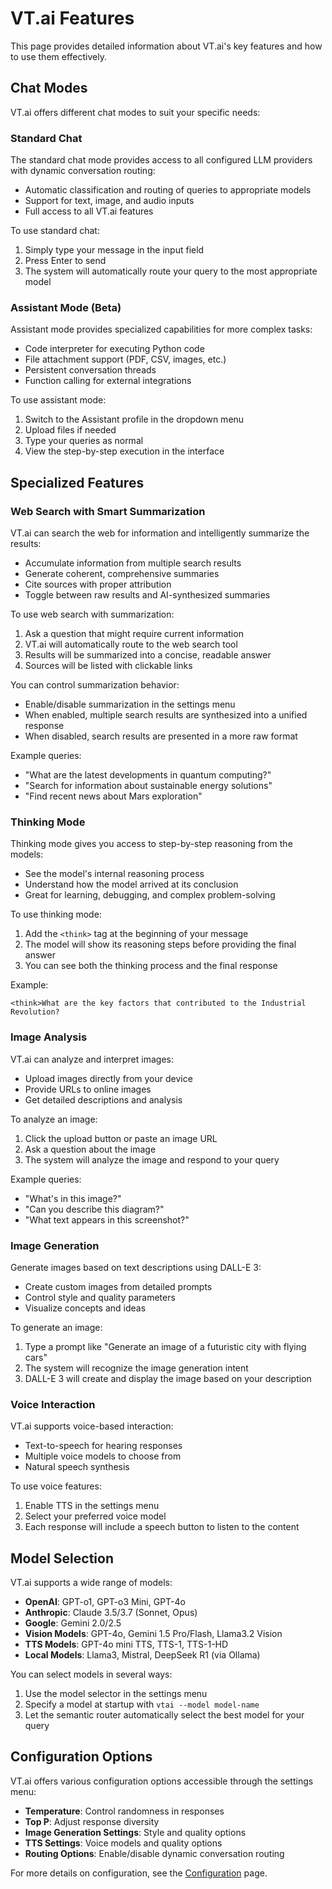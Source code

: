 # VT.ai Features

This page provides detailed information about VT.ai's key features and how to use them effectively.

## Chat Modes

VT.ai offers different chat modes to suit your specific needs:

### Standard Chat

The standard chat mode provides access to all configured LLM providers with dynamic conversation routing:

- Automatic classification and routing of queries to appropriate models
- Support for text, image, and audio inputs
- Full access to all VT.ai features

To use standard chat:

1. Simply type your message in the input field
2. Press Enter to send
3. The system will automatically route your query to the most appropriate model

### Assistant Mode (Beta)

Assistant mode provides specialized capabilities for more complex tasks:

- Code interpreter for executing Python code
- File attachment support (PDF, CSV, images, etc.)
- Persistent conversation threads
- Function calling for external integrations

To use assistant mode:

1. Switch to the Assistant profile in the dropdown menu
2. Upload files if needed
3. Type your queries as normal
4. View the step-by-step execution in the interface

## Specialized Features

### Web Search with Smart Summarization

VT.ai can search the web for information and intelligently summarize the results:

- Accumulate information from multiple search results
- Generate coherent, comprehensive summaries
- Cite sources with proper attribution
- Toggle between raw results and AI-synthesized summaries

To use web search with summarization:

1. Ask a question that might require current information
2. VT.ai will automatically route to the web search tool
3. Results will be summarized into a concise, readable answer
4. Sources will be listed with clickable links

You can control summarization behavior:

- Enable/disable summarization in the settings menu
- When enabled, multiple search results are synthesized into a unified response
- When disabled, search results are presented in a more raw format

Example queries:

- "What are the latest developments in quantum computing?"
- "Search for information about sustainable energy solutions"
- "Find recent news about Mars exploration"

### Thinking Mode

Thinking mode gives you access to step-by-step reasoning from the models:

- See the model's internal reasoning process
- Understand how the model arrived at its conclusion
- Great for learning, debugging, and complex problem-solving

To use thinking mode:

1. Add the `<think>` tag at the beginning of your message
2. The model will show its reasoning steps before providing the final answer
3. You can see both the thinking process and the final response

Example:

```
<think>What are the key factors that contributed to the Industrial Revolution?
```

### Image Analysis

VT.ai can analyze and interpret images:

- Upload images directly from your device
- Provide URLs to online images
- Get detailed descriptions and analysis

To analyze an image:

1. Click the upload button or paste an image URL
2. Ask a question about the image
3. The system will analyze the image and respond to your query

Example queries:

- "What's in this image?"
- "Can you describe this diagram?"
- "What text appears in this screenshot?"

### Image Generation

Generate images based on text descriptions using DALL-E 3:

- Create custom images from detailed prompts
- Control style and quality parameters
- Visualize concepts and ideas

To generate an image:

1. Type a prompt like "Generate an image of a futuristic city with flying cars"
2. The system will recognize the image generation intent
3. DALL-E 3 will create and display the image based on your description

### Voice Interaction

VT.ai supports voice-based interaction:

- Text-to-speech for hearing responses
- Multiple voice models to choose from
- Natural speech synthesis

To use voice features:

1. Enable TTS in the settings menu
2. Select your preferred voice model
3. Each response will include a speech button to listen to the content

## Model Selection

VT.ai supports a wide range of models:

- **OpenAI**: GPT-o1, GPT-o3 Mini, GPT-4o
- **Anthropic**: Claude 3.5/3.7 (Sonnet, Opus)
- **Google**: Gemini 2.0/2.5
- **Vision Models**: GPT-4o, Gemini 1.5 Pro/Flash, Llama3.2 Vision
- **TTS Models**: GPT-4o mini TTS, TTS-1, TTS-1-HD
- **Local Models**: Llama3, Mistral, DeepSeek R1 (via Ollama)

You can select models in several ways:

1. Use the model selector in the settings menu
2. Specify a model at startup with `vtai --model model-name`
3. Let the semantic router automatically select the best model for your query

## Configuration Options

VT.ai offers various configuration options accessible through the settings menu:

- **Temperature**: Control randomness in responses
- **Top P**: Adjust response diversity
- **Image Generation Settings**: Style and quality options
- **TTS Settings**: Voice models and quality options
- **Routing Options**: Enable/disable dynamic conversation routing

For more details on configuration, see the [Configuration](configuration.md) page.
